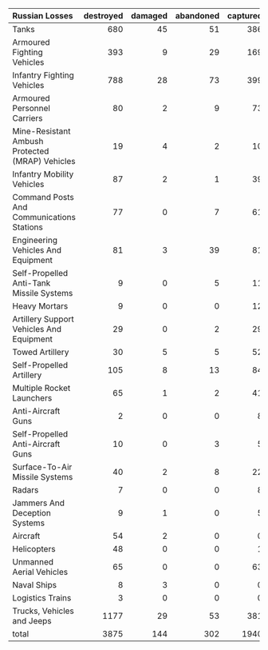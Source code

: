 | Russian Losses                                   |   destroyed |   damaged |   abandoned |   captured |   total |
|:-------------------------------------------------|------------:|----------:|------------:|-----------:|--------:|
| Tanks                                            |         680 |        45 |          51 |        386 |    1162 |
| Armoured Fighting Vehicles                       |         393 |         9 |          29 |        169 |     600 |
| Infantry Fighting Vehicles                       |         788 |        28 |          73 |        399 |    1288 |
| Armoured Personnel Carriers                      |          80 |         2 |           9 |         73 |     164 |
| Mine-Resistant Ambush Protected  (MRAP) Vehicles |          19 |         4 |           2 |         10 |      35 |
| Infantry Mobility Vehicles                       |          87 |         2 |           1 |         39 |     129 |
| Command Posts And Communications Stations        |          77 |         0 |           7 |         61 |     145 |
| Engineering Vehicles And Equipment               |          81 |         3 |          39 |         81 |     204 |
| Self-Propelled Anti-Tank Missile Systems         |           9 |         0 |           5 |         11 |      25 |
| Heavy Mortars                                    |           9 |         0 |           0 |         12 |      21 |
| Artillery Support Vehicles And Equipment         |          29 |         0 |           2 |         29 |      60 |
| Towed Artillery                                  |          30 |         5 |           5 |         52 |      92 |
| Self-Propelled Artillery                         |         105 |         8 |          13 |         84 |     210 |
| Multiple Rocket Launchers                        |          65 |         1 |           2 |         41 |     109 |
| Anti-Aircraft Guns                               |           2 |         0 |           0 |          8 |      10 |
| Self-Propelled Anti-Aircraft Guns                |          10 |         0 |           3 |          5 |      18 |
| Surface-To-Air Missile Systems                   |          40 |         2 |           8 |         22 |      72 |
| Radars                                           |           7 |         0 |           0 |          8 |      15 |
| Jammers And Deception Systems                    |           9 |         1 |           0 |          5 |      15 |
| Aircraft                                         |          54 |         2 |           0 |          0 |      56 |
| Helicopters                                      |          48 |         0 |           0 |          1 |      49 |
| Unmanned Aerial Vehicles                         |          65 |         0 |           0 |         63 |     128 |
| Naval Ships                                      |           8 |         3 |           0 |          0 |      11 |
| Logistics Trains                                 |           3 |         0 |           0 |          0 |       3 |
| Trucks, Vehicles and Jeeps                       |        1177 |        29 |          53 |        381 |    1640 |
| total                                            |        3875 |       144 |         302 |       1940 |    6261 |